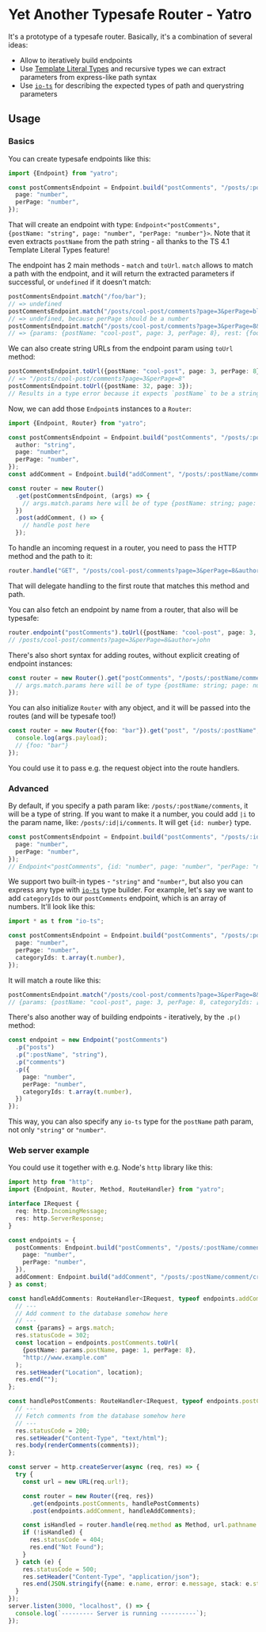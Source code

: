 # Yet Another Typesafe Router - Yatro

It's a prototype of a typesafe router. Basically, it's a combination of several ideas:

- Allow to iteratively build endpoints
- Use [Template Literal Types](https://www.typescriptlang.org/docs/handbook/2/template-literal-types.html) and recursive types we can extract parameters from express-like path syntax
- Use [`io-ts`](https://github.com/gcanti/io-ts) for describing the expected types of path and querystring parameters

## Usage

### Basics

You can create typesafe endpoints like this:

```ts
import {Endpoint} from "yatro";

const postCommentsEndpoint = Endpoint.build("postComments", "/posts/:postName/comments", {
  page: "number",
  perPage: "number",
});
```

That will create an endpoint with type: `Endpoint<"postComments", {postName: "string", page: "number", "perPage: "number"}>`. Note that it even extracts `postName` from the path string - all thanks to the TS 4.1 Template Literal Types feature!

The endpoint has 2 main methods - `match` and `toUrl`. `match` allows to match a path with the endpoint, and it will return the extracted parameters if successful, or `undefined` if it doesn't match:

```ts
postCommentsEndpoint.match("/foo/bar");
// => undefined
postCommentsEndpoint.match("/posts/cool-post/comments?page=3&perPage=blah");
// => undefined, because perPage should be a number
postCommentsEndpoint.match("/posts/cool-post/comments?page=3&perPage=8&foo=bar");
// => {params: {postName: "cool-post", page: 3, perPage: 8}, rest: {foo: "bar"}}
```

We can also create string URLs from the endpoint param using `toUrl` method:

```ts
postCommentsEndpoint.toUrl({postName: "cool-post", page: 3, perPage: 8});
// => "/posts/cool-post/comments?page=3&perPage=8"
postCommentsEndpoint.toUrl({postName: 32, page: 3});
// Results in a type error because it expects `postName` to be a string, and also missing `perPage` param.
```

Now, we can add those `Endpoint`s instances to a `Router`:

```ts
import {Endpoint, Router} from "yatro";

const postCommentsEndpoint = Endpoint.build("postComments", "/posts/:postName/comments", {
  author: "string",
  page: "number",
  perPage: "number",
});
const addComment = Endpoint.build("addComment", "/posts/:postName/comments", {});

const router = new Router()
  .get(postCommentsEndpoint, (args) => {
    // args.match.params here will be of type {postName: string; page: number; perPage: number, author: string}
  })
  .post(addComment, () => {
    // handle post here
  });
```

To handle an incoming request in a router, you need to pass the HTTP method and the path to it:

```ts
router.handle("GET", "/posts/cool-post/comments?page=3&perPage=8&author=john");
```

That will delegate handling to the first route that matches this method and path.

You can also fetch an endpoint by name from a router, that also will be typesafe:

```ts
router.endpoint("postComments").toUrl({postName: "cool-post", page: 3, perPage: 8, author: "john"});
// /posts/cool-post/comments?page=3&perPage=8&author=john
```

There's also short syntax for adding routes, without explicit creating of endpoint instances:

```ts
const router = new Router().get("postComments", "/posts/:postName/comments", {page: "number"}, (args) => {
  // args.match.params here will be of type {postName: string; page: number}
});
```

You can also initialize `Router` with any object, and it will be passed into the routes (and will be typesafe too!)

```ts
const router = new Router({foo: "bar"}).get("post", "/posts/:postName", {}, (args) => {
  console.log(args.payload);
  // {foo: "bar"}
});
```

You could use it to pass e.g. the request object into the route handlers.

### Advanced

By default, if you specify a path param like: `/posts/:postName/comments`, it will be a type of string.
If you want to make it a number, you could add `|i` to the param name, like: `/posts/:id|i/comments`.
It will get `{id: number}` type.

```ts
const postCommentsEndpoint = Endpoint.build("postComments", "/posts/:id|i/comments", {
  page: "number",
  perPage: "number",
});
// Endpoint<"postComments", {id: "number", page: "number", "perPage: "number"}>
```

We support two built-in types - `"string"` and `"number"`, but also you can express any type with [`io-ts`](https://github.com/gcanti/io-ts) type builder.
For example, let's say we want to add `categoryIds` to our `postComments` endpoint, which is an array of numbers.
It'll look like this:

```ts
import * as t from "io-ts";

const postCommentsEndpoint = Endpoint.build("postComments", "/posts/:postName/comments", {
  page: "number",
  perPage: "number",
  categoryIds: t.array(t.number),
});
```

It will match a route like this:

```ts
postCommentsEndpoint.match("/posts/cool-post/comments?page=3&perPage=8&categoryIds=[1,2,3]");
// {params: {postName: "cool-post", page: 3, perPage: 8, categoryIds: [1, 2, 3]}, rest: {}}
```

There's also another way of building endpoints - iteratively, by the `.p()` method:

```ts
const endpoint = new Endpoint("postComments")
  .p("posts")
  .p(":postName", "string"),
  .p("comments")
  .p({
    page: "number",
    perPage: "number",
    categoryIds: t.array(t.number),
  })
});
```

This way, you can also specify any `io-ts` type for the `postName` path param, not only `"string"` or `"number"`.

### Web server example

You could use it together with e.g. Node's `http` library like this:

```ts
import http from "http";
import {Endpoint, Router, Method, RouteHandler} from "yatro";

interface IRequest {
  req: http.IncomingMessage;
  res: http.ServerResponse;
}

const endpoints = {
  postComments: Endpoint.build("postComments", "/posts/:postName/comments", {
    page: "number",
    perPage: "number",
  }),
  addComment: Endpoint.build("addComment", "/posts/:postName/comment/create", {}),
} as const;

const handleAddComments: RouteHandler<IRequest, typeof endpoints.addComment> = (args) => {
  // ---
  // Add comment to the database somehow here
  // ---
  const {params} = args.match;
  res.statusCode = 302;
  const location = endpoints.postComments.toUrl(
    {postName: params.postName, page: 1, perPage: 8},
    "http://www.example.com"
  );
  res.setHeader("Location", location);
  res.end("");
};

const handlePostComments: RouteHandler<IRequest, typeof endpoints.postComments> = (args) => {
  // ---
  // Fetch comments from the database somehow here
  // ---
  res.statusCode = 200;
  res.setHeader("Content-Type", "text/html");
  res.body(renderComments(comments));
};

const server = http.createServer(async (req, res) => {
  try {
    const url = new URL(req.url!);

    const router = new Router({req, res})
      .get(endpoints.postComments, handlePostComments)
      .post(endpoints.addComment, handleAddComments);

    const isHandled = router.handle(req.method as Method, url.pathname + url.search);
    if (!isHandled) {
      res.statusCode = 404;
      res.end("Not Found");
    }
  } catch (e) {
    res.statusCode = 500;
    res.setHeader("Content-Type", "application/json");
    res.end(JSON.stringify({name: e.name, error: e.message, stack: e.stack}));
  }
});
server.listen(3000, "localhost", () => {
  console.log(`--------- Server is running ----------`);
});
```
